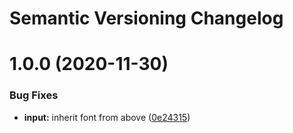 # Semantic Versioning Changelog

# 1.0.0 (2020-11-30)


### Bug Fixes

* **input:** inherit font from above ([0e24315](https://github.com/kieranroneill/terminal-in-react/commit/0e2431571a94e4f0d7302f24eae4ac1991873bf6))

